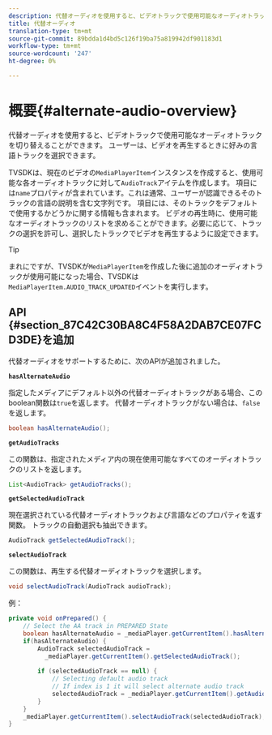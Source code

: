 ```yaml
---
description: 代替オーディオを使用すると、ビデオトラックで使用可能なオーディオトラックを切り替えることができます。 ユーザーは、ビデオを再生するときに好みの言語トラックを選択できます。
title: 代替オーディオ
translation-type: tm+mt
source-git-commit: 89bdda1d4bd5c126f19ba75a819942df901183d1
workflow-type: tm+mt
source-wordcount: '247'
ht-degree: 0%

---
```



# 概要{#alternate-audio-overview}

代替オーディオを使用すると、ビデオトラックで使用可能なオーディオトラックを切り替えることができます。 ユーザーは、ビデオを再生するときに好みの言語トラックを選択できます。

<!--<a id="section_E4F9DC28A2944BD08B4190A7F98A8365"></a>-->

TVSDKは、現在のビデオの`MediaPlayerItem`インスタンスを作成すると、使用可能な各オーディオトラックに対して`AudioTrack`アイテムを作成します。 項目には`name`プロパティが含まれています。これは通常、ユーザーが認識できるそのトラックの言語の説明を含む文字列です。 項目には、そのトラックをデフォルトで使用するかどうかに関する情報も含まれます。 ビデオの再生時に、使用可能なオーディオトラックのリストを求めることができます。必要に応じて、トラックの選択を許可し、選択したトラックでビデオを再生するように設定できます。

>[!TIP]
>
>まれにですが、TVSDKが`MediaPlayerItem`を作成した後に追加のオーディオトラックが使用可能になった場合、TVSDKは`MediaPlayerItem.AUDIO_TRACK_UPDATED`イベントを実行します。

## API {#section_87C42C30BA8C4F58A2DAB7CE07FCD3DE}を追加

代替オーディオをサポートするために、次のAPIが追加されました。

**`hasAlternateAudio`**

指定したメディアにデフォルト以外の代替オーディオトラックがある場合、このboolean関数は`true`を返します。 代替オーディオトラックがない場合は、`false`を返します。

```java
boolean hasAlternateAudio();
```

**`getAudioTracks`**

この関数は、指定されたメディア内の現在使用可能なすべてのオーディオトラックのリストを返します。

```java
List<AudioTrack> getAudioTracks();
```

**`getSelectedAudioTrack`**

現在選択されている代替オーディオトラックおよび言語などのプロパティを返す関数。 トラックの自動選択も抽出できます。

```java
AudioTrack getSelectedAudioTrack();
```

**`selectAudioTrack`**

この関数は、再生する代替オーディオトラックを選択します。

```java
void selectAudioTrack(AudioTrack audioTrack);
```

例：

```java
private void onPrepared() { 
    // Select the AA track in PREPARED State 
    boolean hasAlternateAudio = _mediaPlayer.getCurrentItem().hasAlternateAudio(); 
    if(hasAlternateAudio) { 
        AudioTrack selectedAudioTrack =  
          _mediaPlayer.getCurrentItem().getSelectedAudioTrack(); 
 
        if (selectedAudioTrack == null) {  
            // Selecting default audio track  
            // If index is 1 it will select alternate audio track  
            selectedAudioTrack = _mediaPlayer.getCurrentItem().getAudioTracks().get(0);  
        } 
    } 
    _mediaPlayer.getCurrentItem().selectAudioTrack(selectedAudioTrack); 
} 
```
